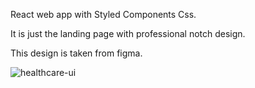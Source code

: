 React web app with Styled Components Css.

It is just the landing page with professional notch design.

This design is taken from figma.

![healthcare-ui](https://user-images.githubusercontent.com/70290319/210249310-23919aa1-a5c9-4cb6-8eab-4555599ad3da.png)
